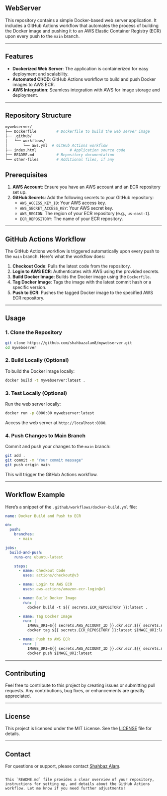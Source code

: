 
## WebServer

This repository contains a simple Docker-based web server application.
It includes a GitHub Actions workflow that automates the process of building the Docker image and pushing it to an AWS Elastic Container Registry (ECR) upon every push to the `main` branch.

---

## Features

- **Dockerized Web Server**: The application is containerized for easy deployment and scalability.
- **Automated CI/CD**: GitHub Actions workflow to build and push Docker images to AWS ECR.
- **AWS Integration**: Seamless integration with AWS for image storage and deployment.

---
## Repository Structure

```bash
mywebserver/
├── Dockerfile         # Dockerfile to build the web server image
├── .github/
│   └── workflows/
│       └── aws.yml  # GitHub Actions workflow
├── index.html               # Application source code
├── README.md          # Repository documentation
└── other-files        # Additional files, if any
```


## Prerequisites

1. **AWS Account**: Ensure you have an AWS account and an ECR repository set up.
2. **GitHub Secrets**: Add the following secrets to your GitHub repository:
   - `AWS_ACCESS_KEY_ID`: Your AWS access key.
   - `AWS_SECRET_ACCESS_KEY`: Your AWS secret key.
   - `AWS_REGION`: The region of your ECR repository (e.g., `us-east-1`).
   - `ECR_REPOSITORY`: The name of your ECR repository.

---

## GitHub Actions Workflow

The GitHub Actions workflow is triggered automatically upon every push to the `main` branch. Here's what the workflow does:

1. **Checkout Code**: Pulls the latest code from the repository.
2. **Login to AWS ECR**: Authenticates with AWS using the provided secrets.
3. **Build Docker Image**: Builds the Docker image using the `Dockerfile`.
4. **Tag Docker Image**: Tags the image with the latest commit hash or a specific version.
5. **Push to ECR**: Pushes the tagged Docker image to the specified AWS ECR repository.

---

## Usage

### 1. Clone the Repository
```bash
git clone https://github.com/shahbazalam8/mywebserver.git
cd mywebserver
```

### 2. Build Locally (Optional)
To build the Docker image locally:
```bash
docker build -t mywebserver:latest .
```

### 3. Test Locally (Optional)
Run the web server locally:
```bash
docker run -p 8080:80 mywebserver:latest
```
Access the web server at `http://localhost:8080`.

### 4. Push Changes to Main Branch
Commit and push your changes to the `main` branch:
```bash
git add .
git commit -m "Your commit message"
git push origin main
```

This will trigger the GitHub Actions workflow.

---

## Workflow Example

Here’s a snippet of the `.github/workflows/docker-build.yml` file:

```yaml
name: Docker Build and Push to ECR

on:
  push:
    branches:
      - main

jobs:
  build-and-push:
    runs-on: ubuntu-latest

    steps:
      - name: Checkout Code
        uses: actions/checkout@v3

      - name: Login to AWS ECR
        uses: aws-actions/amazon-ecr-login@v1

      - name: Build Docker Image
        run: |
          docker build -t ${{ secrets.ECR_REPOSITORY }}:latest .

      - name: Tag Docker Image
        run: |
          IMAGE_URI=${{ secrets.AWS_ACCOUNT_ID }}.dkr.ecr.${{ secrets.AWS_REGION }}.amazonaws.com/${{ secrets.ECR_REPOSITORY }}
          docker tag ${{ secrets.ECR_REPOSITORY }}:latest $IMAGE_URI:latest

      - name: Push to AWS ECR
        run: |
          IMAGE_URI=${{ secrets.AWS_ACCOUNT_ID }}.dkr.ecr.${{ secrets.AWS_REGION }}.amazonaws.com/${{ secrets.ECR_REPOSITORY }}
          docker push $IMAGE_URI:latest
```

---

## Contributing

Feel free to contribute to this project by creating issues or submitting pull requests. Any contributions, bug fixes, or enhancements are greatly appreciated.

---

## License

This project is licensed under the MIT License. See the [LICENSE](LICENSE) file for details.

---

## Contact

For questions or support, please contact [Shahbaz Alam](mailto:shabazalam8@gmail.com).
```

This `README.md` file provides a clear overview of your repository, instructions for setting up, and details about the GitHub Actions workflow. Let me know if you need further adjustments!
